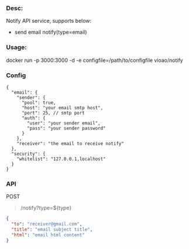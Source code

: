 ### Desc:
Notify API service, supports below:
- send email notify(type=email)

### Usage:
docker run -p 3000:3000 -d -e configfile=/path/to/configfile vioao/notify

### Config
```
{
  "email": {
    "sender": {
      "pool": true,
      "host": "your email smtp host",
      "port": 25, // smtp port
      "auth": {
        "user": "your sender email",
        "pass": "your sender password"
      }
    },
    "receiver": "the email to receive notify"
  },
  "security": {
    "whitelist": "127.0.0.1,localhost"
  }
}
```

### API

POST 
> /notify?type=${type}  
```json
{
  "to": "receiver@gmail.com",
  "title": "email subject title",
  "html": "email html content"
}
```
